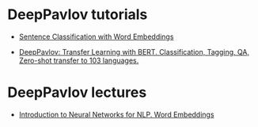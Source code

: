 # DeepPavlov tutorials

* [Sentence Classification with Word Embeddings](https://colab.research.google.com/drive/1Dnr3wC3FBf4KS0GOVNlEbp5fg74f0FM1)

* [DeepPavlov: Transfer Learning with BERT. Classification, Tagging, QA, Zero-shot transfer to 103 languages.](http://colab.research.google.com/github/deepmipt/dp_tutorials/blob/master/DeepPavlov_BERT_transfer_learning.ipynb)

# DeepPavlov lectures

* [Introduction to Neural Networks for NLP. Word Embeddings](https://docs.google.com/presentation/d/1JkYNMlyZsN4PyDipMfnZLg_99JpLrAgSGDsjAMHHkEQ/edit?usp=sharing)
